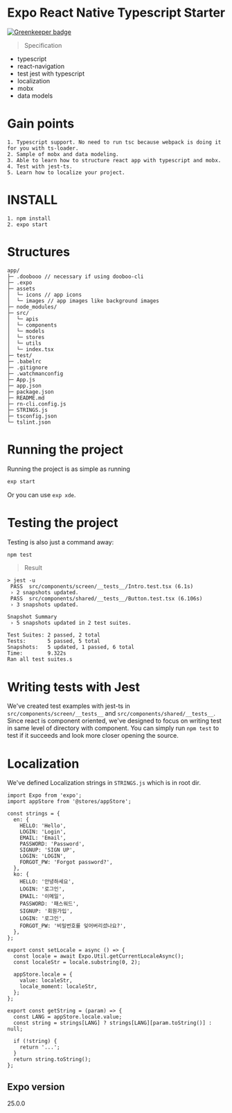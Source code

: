 # Expo React Native Typescript Starter

[![Greenkeeper badge](https://badges.greenkeeper.io/dooboolab/dooboo-expo.svg)](https://greenkeeper.io/)

> Specification
* typescript
* react-navigation
* test jest with typescript
* localization
* mobx
* data models

# Gain points
```
1. Typescript support. No need to run tsc because webpack is doing it for you with ts-loader.
2. Sample of mobx and data modeling.
3. Able to learn how to structure react app with typescript and mobx.
4. Test with jest-ts.
5. Learn how to localize your project.
```

# INSTALL
```
1. npm install
2. expo start
```

# Structures
```text
app/
├─ .doobooo // necessary if using dooboo-cli
├─ .expo
├─ assets
│  └─ icons // app icons
│  └─ images // app images like background images
├─ node_modules/
├─ src/
│  └─ apis
│  └─ components
│  └─ models
│  └─ stores
│  └─ utils
│  └─ index.tsx
├─ test/
├─ .babelrc
├─ .gitignore
├─ .watchmanconfig
├─ App.js
├─ app.json
├─ package.json
├─ README.md
├─ rn-cli.config.js
├─ STRINGS.js
├─ tsconfig.json
└─ tslint.json
```

# Running the project
Running the project is as simple as running
```sh
exp start
```
Or you can use `exp xde`.

# Testing the project
Testing is also just a command away:
```sh
npm test
```
> Result
```
> jest -u
 PASS  src/components/screen/__tests__/Intro.test.tsx (6.1s)
 › 2 snapshots updated.
 PASS  src/components/shared/__tests__/Button.test.tsx (6.106s)
 › 3 snapshots updated.

Snapshot Summary
 › 5 snapshots updated in 2 test suites.

Test Suites: 2 passed, 2 total
Tests:       5 passed, 5 total
Snapshots:   5 updated, 1 passed, 6 total
Time:        9.322s
Ran all test suites.s
```

# Writing tests with Jest
We've created test examples with jest-ts in `src/components/screen/__tests__` and `src/components/shared/__tests__`. Since react is component oriented, we've designed to focus on writing test in same level of directory with component. You can simply run `npm test` to test if it succeeds and look more closer opening the source.

# Localization
We've defined Localization strings in `STRINGS.js` which is in root dir.
```
import Expo from 'expo';
import appStore from '@stores/appStore';

const strings = {
  en: {
    HELLO: 'Hello',
    LOGIN: 'Login',
    EMAIL: 'Email',
    PASSWORD: 'Password',
    SIGNUP: 'SIGN UP',
    LOGIN: 'LOGIN',
    FORGOT_PW: 'Forgot password?',
  },
  ko: {
    HELLO: '안녕하세요',
    LOGIN: '로그인',
    EMAIL: '이메일',
    PASSWORD: '패스워드',
    SIGNUP: '회원가입',
    LOGIN: '로그인',
    FORGOT_PW: '비밀번호를 잊어버리셨나요?',
  },
};

export const setLocale = async () => {
  const locale = await Expo.Util.getCurrentLocaleAsync();
  const localeStr = locale.substring(0, 2);

  appStore.locale = {
    value: localeStr,
    locale_moment: localeStr,
  };
};

export const getString = (param) => {
  const LANG = appStore.locale.value;
  const string = strings[LANG] ? strings[LANG][param.toString()] : null;

  if (!string) {
    return '...';
  }
  return string.toString();
};
```

## Expo version
25.0.0
